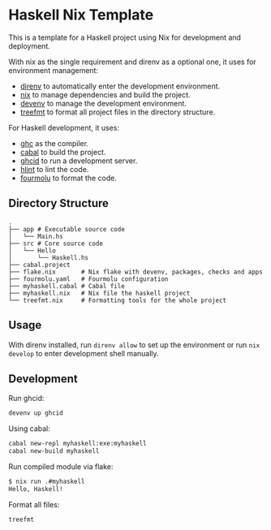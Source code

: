 # Haskell Nix Template

This is a template for a Haskell project using Nix for development and deployment.

With nix as the single requirement and direnv as a optional one, it uses for environment management:

* [direnv](https://direnv.net/) to automatically enter the development environment.
* [nix](https://nixos.org/) to manage dependencies and build the project.
* [devenv](https://devenv.sh) to manage the development environment.
* [treefmt](https://numtide.github.io/treefmt/) to format all project files in the directory structure.

For Haskell development, it uses:

* [ghc](https://www.haskell.org/ghc/) as the compiler.
* [cabal](https://www.haskell.org/cabal/) to build the project.
* [ghcid](https://github.com/ndmitchell/ghcid) to run a development server.
* [hlint](https://github.com/ndmitchell/hlint) to lint the code.
* [fourmolu](https://fourmolu.github.io/) to format the code.

## Directory Structure

```plaintext
.
├── app # Executable source code
│   └── Main.hs
├── src # Core source code
│   └── Hello
│       └── Haskell.hs
├── cabal.project
├── flake.nix       # Nix flake with devenv, packages, checks and apps
├── fourmolu.yaml   # Fourmolu configuration
├── myhaskell.cabal # Cabal file
├── myhaskell.nix   # Nix file the haskell project
└── treefmt.nix     # Formatting tools for the whole project
```

## Usage

With direnv installed, run `direnv allow` to set up the environment or run `nix develop` to
enter development shell manually.

## Development

Run ghcid:

```sh
devenv up ghcid
```

Using cabal:

```sh
cabal new-repl myhaskell:exe:myhaskell
cabal new-build myhaskell
```

Run compiled module via flake:

```sh
$ nix run .#myhaskell
Hello, Haskell!
```

Format all files:

```sh
treefmt
```
